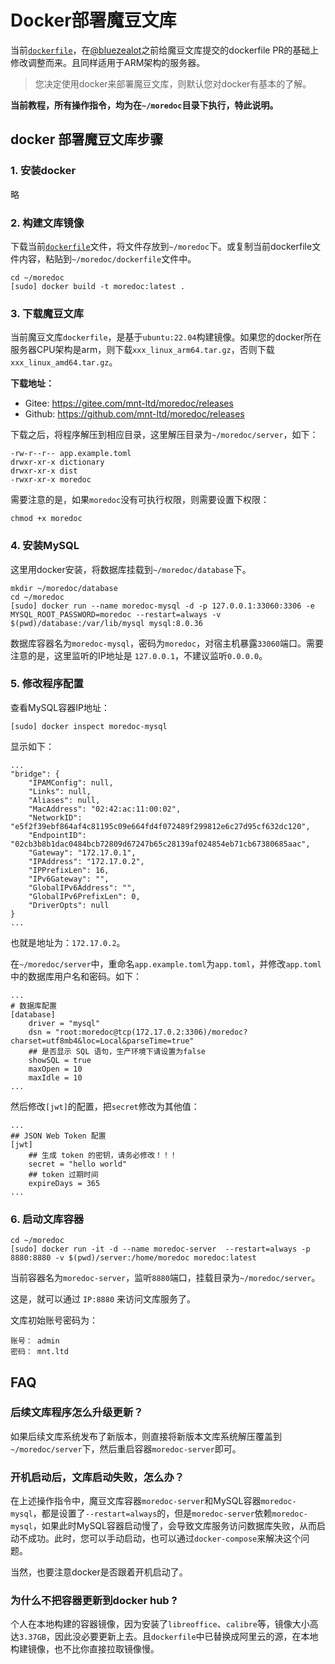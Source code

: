 # Docker部署魔豆文库

当前[`dockerfile`](dockerfile)，在[@bluezealot](https://github.com/bluezealot)之前给魔豆文库提交的dockerfile PR的基础上修改调整而来。且同样适用于ARM架构的服务器。

> 您决定使用docker来部署魔豆文库，则默认您对docker有基本的了解。


**当前教程，所有操作指令，均为在`~/moredoc`目录下执行，特此说明。**

## docker 部署魔豆文库步骤

### 1. 安装docker

略

### 2. 构建文库镜像

下载当前[`dockerfile`](dockerfile)文件，将文件存放到`~/moredoc`下。或复制当前dockerfile文件内容，粘贴到`~/moredoc/dockerfile`文件中。

```
cd ~/moredoc
[sudo] docker build -t moredoc:latest .
```

### 3. 下载魔豆文库

当前魔豆文库`dockerfile`，是基于`ubuntu:22.04`构建镜像。如果您的docker所在服务器CPU架构是arm，则下载`xxx_linux_arm64.tar.gz`，否则下载`xxx_linux_amd64.tar.gz`。

**下载地址：**
- Gitee: https://gitee.com/mnt-ltd/moredoc/releases
- Github: https://github.com/mnt-ltd/moredoc/releases

下载之后，将程序解压到相应目录，这里解压目录为`~/moredoc/server`，如下：

```
-rw-r--r-- app.example.toml
drwxr-xr-x dictionary
drwxr-xr-x dist
-rwxr-xr-x moredoc
```

需要注意的是，如果`moredoc`没有可执行权限，则需要设置下权限：
```
chmod +x moredoc
```


### 4. 安装MySQL

这里用docker安装，将数据库挂载到`~/moredoc/database`下。

```
mkdir ~/moredoc/database
cd ~/moredoc
[sudo] docker run --name moredoc-mysql -d -p 127.0.0.1:33060:3306 -e MYSQL_ROOT_PASSWORD=moredoc --restart=always -v $(pwd)/database:/var/lib/mysql mysql:8.0.36
```

数据库容器名为`moredoc-mysql`，密码为`moredoc`，对宿主机暴露`33060`端口。需要注意的是，这里监听的IP地址是 `127.0.0.1`，不建议监听`0.0.0.0`。

### 5. 修改程序配置

查看MySQL容器IP地址：
```
[sudo] docker inspect moredoc-mysql
```

显示如下：
```
...
"bridge": {
    "IPAMConfig": null,
    "Links": null,
    "Aliases": null,
    "MacAddress": "02:42:ac:11:00:02",
    "NetworkID": "e5f2f39ebf864af4c81195c09e664fd4f072489f299812e6c27d95cf632dc120",
    "EndpointID": "02cb3b8b1dac0484bcb72809d67247b65c28139af024854eb71cb67380685aac",
    "Gateway": "172.17.0.1",
    "IPAddress": "172.17.0.2",
    "IPPrefixLen": 16,
    "IPv6Gateway": "",
    "GlobalIPv6Address": "",
    "GlobalIPv6PrefixLen": 0,
    "DriverOpts": null
}
...
```

也就是地址为：`172.17.0.2`。

在`~/moredoc/server`中，重命名`app.example.toml`为`app.toml`，并修改`app.toml`中的数据库用户名和密码。如下：
```
...
# 数据库配置
[database]
    driver = "mysql"
    dsn = "root:moredoc@tcp(172.17.0.2:3306)/moredoc?charset=utf8mb4&loc=Local&parseTime=true"
    ## 是否显示 SQL 语句，生产环境下请设置为false
    showSQL = true
    maxOpen = 10
    maxIdle = 10
...
```

然后修改`[jwt]`的配置，把`secret`修改为其他值：
```
...
## JSON Web Token 配置
[jwt]
    ## 生成 token 的密钥，请务必修改！！！
    secret = "hello world"
    ## token 过期时间
    expireDays = 365
...
```

### 6. 启动文库容器
```
cd ~/moredoc
[sudo] docker run -it -d --name moredoc-server  --restart=always -p 8880:8880 -v $(pwd)/server:/home/moredoc moredoc:latest
```

当前容器名为`moredoc-server`，监听`8880`端口，挂载目录为`~/moredoc/server`。

这是，就可以通过 `IP:8880` 来访问文库服务了。

文库初始账号密码为：
```
账号： admin
密码： mnt.ltd
```

## FAQ

### 后续文库程序怎么升级更新？

如果后续文库系统发布了新版本，则直接将新版本文库系统解压覆盖到`~/moredoc/server`下，然后重启容器`moredoc-server`即可。

### 开机启动后，文库启动失败，怎么办？

在上述操作指令中，魔豆文库容器`moredoc-server`和MySQL容器`moredoc-mysql`，都是设置了`--restart=always`的，但是`moredoc-server`依赖`moredoc-mysql`，如果此时MySQL容器启动慢了，会导致文库服务访问数据库失败，从而启动不成功。此时，您可以手动启动，也可以通过`docker-compose`来解决这个问题。

当然，也要注意docker是否跟着开机启动了。

### 为什么不把容器更新到docker hub ?

个人在本地构建的容器镜像，因为安装了`libreoffice`、`calibre`等，镜像大小高达`3.37GB`，因此没必要更新上去。且`dockerfile`中已替换成阿里云的源，在本地构建镜像，也不比你直接拉取镜像慢。